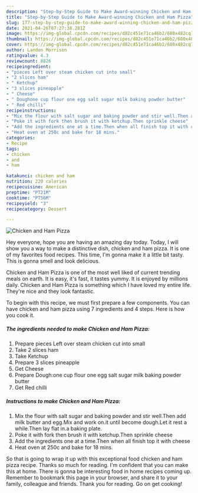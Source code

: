 ```yaml
---
description: "Step-by-Step Guide to Make Award-winning Chicken and Ham Pizza"
title: "Step-by-Step Guide to Make Award-winning Chicken and Ham Pizza"
slug: 177-step-by-step-guide-to-make-award-winning-chicken-and-ham-pizza
date: 2021-04-26T07:27:38.281Z
image: https://img-global.cpcdn.com/recipes/d82c451e71ca46b2/680x482cq70/chicken-and-ham-pizza-recipe-main-photo.jpg
thumbnail: https://img-global.cpcdn.com/recipes/d82c451e71ca46b2/680x482cq70/chicken-and-ham-pizza-recipe-main-photo.jpg
cover: https://img-global.cpcdn.com/recipes/d82c451e71ca46b2/680x482cq70/chicken-and-ham-pizza-recipe-main-photo.jpg
author: Landon Morrison
ratingvalue: 4.3
reviewcount: 8826
recipeingredient:
- "pieces Left over steam chicken cut into small"
- "2 slices ham"
- " Ketchup"
- "3 slices pineapple"
- " Cheese"
- " Doughone cup flour one egg salt sugar milk baking powder butter"
- " Red chilli"
recipeinstructions:
- "Mix the flour with salt sugar and baking powder and stir well.Then add milk butter and egg.Mix and work on.it until become dough.Let it rest a while.Then lay flat in.a baking plate."
- "Poke it with fork then brush it with ketchup.Then sprinkle cheese"
- "Add the ingredients one at a time.Then when all finish top it with cheese"
- "Heat oven at 250c and bake for 18 mins."
categories:
- Recipe
tags:
- chicken
- and
- ham

katakunci: chicken and ham 
nutrition: 220 calories
recipecuisine: American
preptime: "PT21M"
cooktime: "PT56M"
recipeyield: "3"
recipecategory: Dessert

---
```



![Chicken and Ham Pizza](https://img-global.cpcdn.com/recipes/d82c451e71ca46b2/680x482cq70/chicken-and-ham-pizza-recipe-main-photo.jpg)

Hey everyone, hope you are having an amazing day today. Today, I will show you a way to make a distinctive dish, chicken and ham pizza. It is one of my favorites food recipes. This time, I'm gonna make it a little bit tasty. This is gonna smell and look delicious.

Chicken and Ham Pizza is one of the most well liked of current trending meals on earth. It is easy, it's fast, it tastes yummy. It is enjoyed by millions daily. Chicken and Ham Pizza is something which I have loved my entire life. They're nice and they look fantastic.




To begin with this recipe, we must first prepare a few components. You can have chicken and ham pizza using 7 ingredients and 4 steps. Here is how you cook it.

<!--inarticleads1-->

##### The ingredients needed to make Chicken and Ham Pizza:

1. Prepare pieces Left over steam chicken cut into small
1. Take 2 slices ham
1. Take  Ketchup
1. Prepare 3 slices pineapple
1. Get  Cheese
1. Prepare  Dough:one cup flour one egg salt sugar milk baking powder butter
1. Get  Red chilli




<!--inarticleads2-->

##### Instructions to make Chicken and Ham Pizza:

1. Mix the flour with salt sugar and baking powder and stir well.Then add milk butter and egg.Mix and work on.it until become dough.Let it rest a while.Then lay flat in.a baking plate.
1. Poke it with fork then brush it with ketchup.Then sprinkle cheese
1. Add the ingredients one at a time.Then when all finish top it with cheese
1. Heat oven at 250c and bake for 18 mins.




So that is going to wrap it up with this exceptional food chicken and ham pizza recipe. Thanks so much for reading. I'm confident that you can make this at home. There is gonna be interesting food in home recipes coming up. Remember to bookmark this page in your browser, and share it to your family, colleague and friends. Thank you for reading. Go on get cooking!
